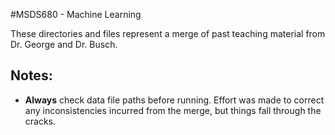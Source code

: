 #MSDS680 - Machine Learning

These directories and files represent a merge of past teaching material from Dr. George and Dr. Busch.

## Notes:

* __Always__ check data file paths before running. Effort was made to correct any inconsistencies incurred from the merge, but things fall through the cracks.